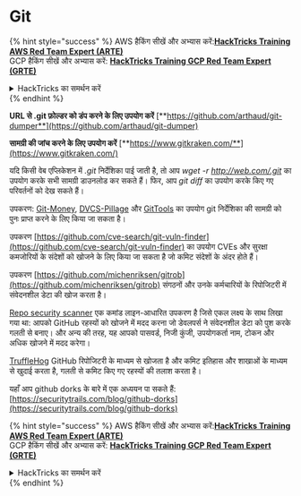 # Git

{% hint style="success" %}
AWS हैकिंग सीखें और अभ्यास करें:<img src="/.gitbook/assets/arte.png" alt="" data-size="line">[**HackTricks Training AWS Red Team Expert (ARTE)**](https://training.hacktricks.xyz/courses/arte)<img src="/.gitbook/assets/arte.png" alt="" data-size="line">\
GCP हैकिंग सीखें और अभ्यास करें: <img src="/.gitbook/assets/grte.png" alt="" data-size="line">[**HackTricks Training GCP Red Team Expert (GRTE)**<img src="/.gitbook/assets/grte.png" alt="" data-size="line">](https://training.hacktricks.xyz/courses/grte)

<details>

<summary>HackTricks का समर्थन करें</summary>

* [**सदस्यता योजनाएँ**](https://github.com/sponsors/carlospolop) देखें!
* **💬 [**Discord समूह**](https://discord.gg/hRep4RUj7f) या [**टेलीग्राम समूह**](https://t.me/peass) में शामिल हों या **Twitter** 🐦 पर हमें **फॉलो** करें [**@hacktricks\_live**](https://twitter.com/hacktricks\_live)**.**
* **हैकिंग ट्रिक्स साझा करें और** [**HackTricks**](https://github.com/carlospolop/hacktricks) और [**HackTricks Cloud**](https://github.com/carlospolop/hacktricks-cloud) गिटहब रिपोजिटरी में PR सबमिट करें।

</details>
{% endhint %}

**URL से .git फ़ोल्डर को डंप करने के लिए उपयोग करें** [**https://github.com/arthaud/git-dumper**](https://github.com/arthaud/git-dumper)

**सामग्री की जांच करने के लिए उपयोग करें** [**https://www.gitkraken.com/**](https://www.gitkraken.com/) 

यदि किसी वेब एप्लिकेशन में _.git_ निर्देशिका पाई जाती है, तो आप _wget -r http://web.com/.git_ का उपयोग करके सभी सामग्री डाउनलोड कर सकते हैं। फिर, आप _git diff_ का उपयोग करके किए गए परिवर्तनों को देख सकते हैं।

उपकरण: [Git-Money](https://github.com/dnoiz1/git-money), [DVCS-Pillage](https://github.com/evilpacket/DVCS-Pillage) और [GitTools](https://github.com/internetwache/GitTools) का उपयोग git निर्देशिका की सामग्री को पुनः प्राप्त करने के लिए किया जा सकता है।

उपकरण [https://github.com/cve-search/git-vuln-finder](https://github.com/cve-search/git-vuln-finder) का उपयोग CVEs और सुरक्षा कमजोरियों के संदेशों को खोजने के लिए किया जा सकता है जो कमिट संदेशों के अंदर होते हैं।

उपकरण [https://github.com/michenriksen/gitrob](https://github.com/michenriksen/gitrob) संगठनों और उनके कर्मचारियों के रिपोजिटरी में संवेदनशील डेटा की खोज करता है।

[Repo security scanner](https://github.com/UKHomeOffice/repo-security-scanner) एक कमांड लाइन-आधारित उपकरण है जिसे एकल लक्ष्य के साथ लिखा गया था: आपको GitHub रहस्यों को खोजने में मदद करना जो डेवलपर्स ने संवेदनशील डेटा को पुश करके गलती से बनाए। और अन्य की तरह, यह आपको पासवर्ड, निजी कुंजी, उपयोगकर्ता नाम, टोकन और अधिक खोजने में मदद करेगा।

[TruffleHog](https://github.com/dxa4481/truffleHog) GitHub रिपोजिटरी के माध्यम से खोजता है और कमिट इतिहास और शाखाओं के माध्यम से खुदाई करता है, गलती से कमिट किए गए रहस्यों की तलाश करता है।

यहाँ आप github dorks के बारे में एक अध्ययन पा सकते हैं: [https://securitytrails.com/blog/github-dorks](https://securitytrails.com/blog/github-dorks)

{% hint style="success" %}
AWS हैकिंग सीखें और अभ्यास करें:<img src="/.gitbook/assets/arte.png" alt="" data-size="line">[**HackTricks Training AWS Red Team Expert (ARTE)**](https://training.hacktricks.xyz/courses/arte)<img src="/.gitbook/assets/arte.png" alt="" data-size="line">\
GCP हैकिंग सीखें और अभ्यास करें: <img src="/.gitbook/assets/grte.png" alt="" data-size="line">[**HackTricks Training GCP Red Team Expert (GRTE)**<img src="/.gitbook/assets/grte.png" alt="" data-size="line">](https://training.hacktricks.xyz/courses/grte)

<details>

<summary>HackTricks का समर्थन करें</summary>

* [**सदस्यता योजनाएँ**](https://github.com/sponsors/carlospolop) देखें!
* **💬 [**Discord समूह**](https://discord.gg/hRep4RUj7f) या [**टेलीग्राम समूह**](https://t.me/peass) में शामिल हों या **Twitter** 🐦 पर हमें **फॉलो** करें [**@hacktricks\_live**](https://twitter.com/hacktricks\_live)**.**
* **हैकिंग ट्रिक्स साझा करें और** [**HackTricks**](https://github.com/carlospolop/hacktricks) और [**HackTricks Cloud**](https://github.com/carlospolop/hacktricks-cloud) गिटहब रिपोजिटरी में PR सबमिट करें।

</details>
{% endhint %}
